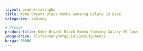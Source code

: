 ```yaml
---
layout: produk-casinghp
title: Kobe Bryant Black Mamba Samsung Galaxy S9 Case
categories: samsung

# Produk
product-title: Kobe Bryant Black Mamba Samsung Galaxy S9 Case
image-drive: 1lsYS7wKenyP9YgpLIulCpm0i3yGhe8cz
harga: 90000
---
```

